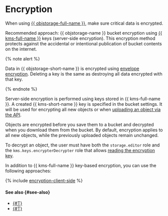 # Encryption

When using [{{ objstorage-full-name }}](../../storage/), make sure critical data is encrypted.

Recommended approach: {{ objstorage-name }} bucket encryption using [{{ kms-full-name }}](../../kms/) keys (server-side encryption). This encryption method protects against the accidental or intentional publication of bucket contents on the internet.

{% note alert %}

Data in {{ objstorage-short-name }} is encrypted using [envelope encryption](../../kms/concepts/envelope.md). Deleting a key is the same as destroying all data encrypted with that key.

{% endnote %}

Server-side encryption is performed using keys stored in {{ kms-full-name }}. A created {{ kms-short-name }} key is specified in the bucket settings. It will be used for encrypting all new objects or when [uploading an object via the API](../../storage/s3/api-ref/object/upload.md).

Objects are encrypted before you save them to a bucket and decrypted when you download them from the bucket. By default, encryption applies to all new objects, while the previously uploaded objects remain unchanged.


To decrypt an object, the user must have both the `storage.editor` role and the `kms.keys.encrypterDecrypter` role that allows [reading the encryption key](../../kms/security/index.md#service).



In addition to {{ kms-full-name }} key-based encryption, you can use the following approaches:

{% include [encryption-client-side](../../_includes/storage/encryption-client-side.md) %}


#### See also {#see-also}

* [{#T}](../operations/buckets/encrypt.md)
* [{#T}](../../kms/operations/key.md)
